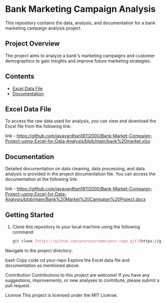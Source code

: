 
# Bank Marketing Campaign Analysis

This repository contains the data, analysis, and documentation for a bank marketing campaign analysis project. 

## Project Overview

The project aims to analyze a bank's marketing campaigns and customer demographics to gain insights and improve future marketing strategies.

## Contents

- [Excel Data File](#excel-data-file)
- [Documentation](#documentation)

## Excel Data File

To access the raw data used for analysis, you can view and download the Excel file from the following link:

link - https://github.com/jayavardhan18112000/Bank-Market-Compaign-Project-using-Excel-for-Data-Analysis/blob/main/bank%20market.xlsx

## Documentation

Detailed documentation on data cleaning, data processing, and data analysis is provided in the project documentation file. You can access the documentation at the following link:

link - https://github.com/jayavardhan18112000/Bank-Market-Compaign-Project-using-Excel-for-Data-Analysis/blob/main/Bank%20Market%20Campaign%20Project.docx

## Getting Started

1. Clone this repository to your local machine using the following command:

   ```bash
   git clone [https://github.com/yourusername/your-repo.git](https://github.com/jayavardhan18112000/Bank-Market-Compaign-Project-using-Excel-for-Data-Analysis)
Navigate to the project directory:

bash
Copy code
cd your-repo
Explore the Excel data file and documentation as mentioned above.

Contribution
Contributions to this project are welcome! If you have any suggestions, improvements, or new analyses to contribute, please submit a pull request.

License
This project is licensed under the MIT License.
